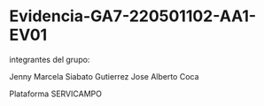 # Evidencia-GA7-220501102-AA1-EV01 
integrantes del grupo:

Jenny Marcela Siabato Gutierrez
Jose Alberto Coca

Plataforma SERVICAMPO
